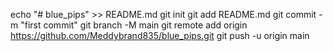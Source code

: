 echo "# blue_pips" >> README.md
git init
git add README.md
git commit -m "first commit"
git branch -M main
git remote add origin https://github.com/Meddybrand835/blue_pips.git
git push -u origin main
